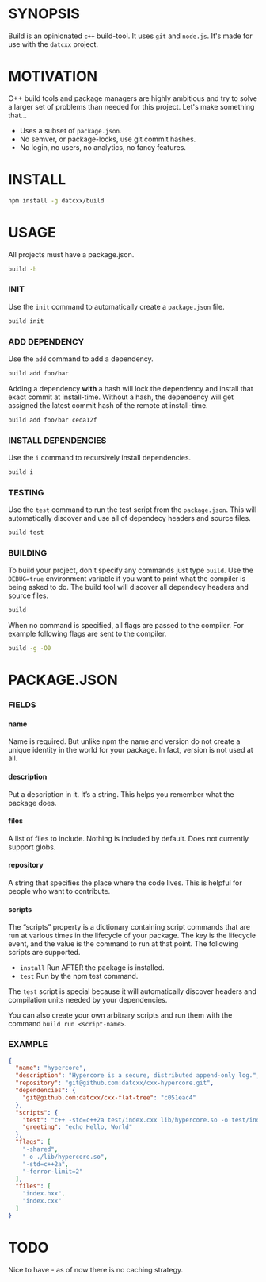 # SYNOPSIS

Build is an opinionated `c++` build-tool. It uses `git` and `node.js`. It's made
for use with the `datcxx` project.

# MOTIVATION

C++ build tools and package managers are highly ambitious and try to solve
a larger set of problems than needed for this project. Let's make something
that...

- Uses a subset of `package.json`.
- No semver, or package-locks, use git commit hashes.
- No login, no users, no analytics, no fancy features.

# INSTALL

```bash
npm install -g datcxx/build
```

# USAGE
All projects must have a package.json.

```bash
build -h
```

### INIT
Use the `init` command to automatically create a `package.json` file.

```bash
build init
```

### ADD DEPENDENCY
Use the `add` command to add a dependency.

```bash
build add foo/bar
```

Adding a dependency **with** a hash will lock the dependency and
install that exact commit at install-time. Without a hash, the dependency
will get assigned the latest commit hash of the remote at install-time.

```bash
build add foo/bar ceda12f
```

### INSTALL DEPENDENCIES
Use the `i` command to recursively install dependencies.

```bash
build i
```

### TESTING
Use the `test` command to run the test script from the `package.json`. This will
automatically discover and use all of dependecy headers and source files.

```bash
build test
```

### BUILDING
To build your project, don't specify any commands just type `build`. Use the
`DEBUG=true` environment variable if you want to print what the compiler is
being asked to do. The build tool will discover all dependecy headers and source
files.

```bash
build
```

When no command is specified, all flags are passed to the compiler. For example
following flags are sent to the compiler.

```bash
build -g -O0
```

# PACKAGE.JSON

### FIELDS

#### name
Name is required. But unlike npm the name and version do not create a unique
identity in the world for your package. In fact, version is not used at all.

#### description
Put a description in it. It’s a string. This helps you remember what the package
does.

#### files
A list of files to include. Nothing is included by default. Does not currently
support globs.

#### repository
A string that specifies the place where the code lives. This is helpful for
people who want to contribute.

#### scripts
The “scripts” property is a dictionary containing script commands that are run 
at various times in the lifecycle of your package. The key is the lifecycle
event, and the value is the command to run at that point. The following scripts
are supported.

- `install` Run AFTER the package is installed.
- `test` Run by the npm test command.

The `test` script is special because it will automatically discover headers
and compilation units needed by your dependencies.

You can also create your own arbitrary scripts and run them with the command
`build run <script-name>`.

### EXAMPLE

```json
{
  "name": "hypercore",
  "description": "Hypercore is a secure, distributed append-only log.",
  "repository": "git@github.com:datcxx/cxx-hypercore.git",
  "dependencies": {
    "git@github.com:datcxx/cxx-flat-tree": "c051eac4"
  },
  "scripts": {
    "test": "c++ -std=c++2a test/index.cxx lib/hypercore.so -o test/index && ./test/index",
    "greeting": "echo Hello, World"
  },
  "flags": [
    "-shared",
    "-o ./lib/hypercore.so",
    "-std=c++2a",
    "-ferror-limit=2"
  ],
  "files": [
    "index.hxx",
    "index.cxx"
  ]
}
```

# TODO
Nice to have - as of now there is no caching strategy.

